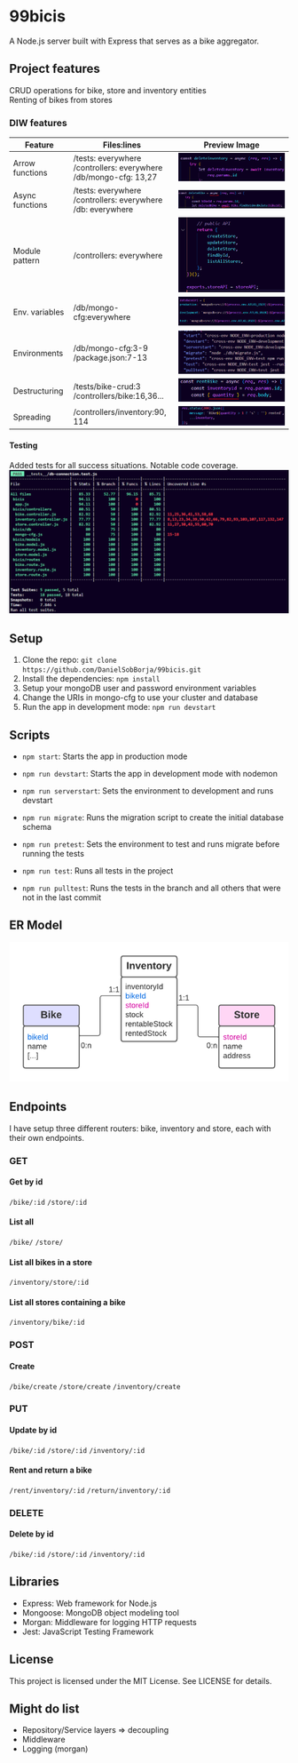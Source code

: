 # 99bicis

A Node.js server built with Express that serves as a bike aggregator.

## Project features

CRUD operations for bike, store and inventory entities</br>
Renting of bikes from stores

### DIW features

| **Feature**     | **Files:lines**                                                           | **Preview Image**                                                                          |
| --------------- | ------------------------------------------------------------------------- | ------------------------------------------------------------------------------------------ |
| Arrow functions | /tests: everywhere</br> /controllers: everywhere<br/>/db/mongo-cfg: 13,27 | ![Arrow function. Could not load image](/img/arrow-function.png?raw=true 'Arrow function') |
| Async functions | /tests: everywhere<br/>/controllers: everywhere<br/>/db: everywhere       | ![Async function. Could not load image](/img/async-function.png?raw=true 'Async function') |
| Module pattern  | /controllers: everywhere                                                  | ![Module pattern. Could not load image](/img/module-pattern.png?raw=true 'Module Pattern') |
| Env. variables  | /db/mongo-cfg:everywhere                                                  | ![Env. Variables. Could not load image](/img/env-variables.png?raw=true 'Env. Variables')  |
| Environments    | /db/mongo-cfg:3-9<br/>/package.json:7-13                                  | ![Environments. Could not load image](/img/environments.png?raw=true 'Environments')       |
| Destructuring   | /tests/bike-crud:3</br>/controllers/bike:16,36...                         | ![Destructuring. Could not load image](/img/destructuring.png?raw=true 'Destructuring')    |
| Spreading       | /controllers/inventory:90, 114                                            | ![Spreading. Could not load image](/img/spreading.png?raw=true 'Spreading')                |

#### Testing

Added tests for all success situations. Notable code coverage.
![Testing. Could not load image](/img/code-coverage.PNG?raw=true 'Code coverage')

## Setup

1. Clone the repo: `git clone https://github.com/DanielSobBorja/99bicis.git`
2. Install the dependencies: `npm install`
3. Setup your mongoDB user and password environment variables
4. Change the URIs in mongo-cfg to use your cluster and database
5. Run the app in development mode: `npm run devstart`

## Scripts

-   `npm start`: Starts the app in production mode

-   `npm run devstart`: Starts the app in development mode with nodemon

-   `npm run serverstart`: Sets the environment to development and runs devstart

-   `npm run migrate`: Runs the migration script to create the initial database schema

-   `npm run pretest`: Sets the environment to test and runs migrate before running the tests

-   `npm run test`: Runs all tests in the project

-   `npm run pulltest`: Runs the tests in the branch and all others that were not in the last commit

## ER Model

![ER Model. Could not load image](ERdiagram.png?raw=true 'ER Model')

## Endpoints

I have setup three different routers: bike, inventory and store, each with their own endpoints.

### GET

#### Get by id

`/bike/:id`
`/store/:id`

#### List all

`/bike/`
`/store/`

#### List all bikes in a store

`/inventory/store/:id`

#### List all stores containing a bike

`/inventory/bike/:id`

### POST

#### Create

`/bike/create`
`/store/create`
`/inventory/create`

### PUT

#### Update by id

`/bike/:id`
`/store/:id`
`/inventory/:id`

#### Rent and return a bike

`/rent/inventory/:id`
`/return/inventory/:id`

### DELETE

#### Delete by id

`/bike/:id`
`/store/:id`
`/inventory/:id`

## Libraries

-   Express: Web framework for Node.js
-   Mongoose: MongoDB object modeling tool
-   Morgan: Middleware for logging HTTP requests
-   Jest: JavaScript Testing Framework

## License

This project is licensed under the MIT License. See LICENSE for details.

## Might do list

-   Repository/Service layers => decoupling
-   Middleware
-   Logging (morgan)
